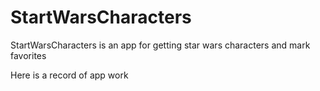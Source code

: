 
# StartWarsCharacters

StartWarsCharacters is an app for getting star wars characters and mark favorites



Here is a record of app work 

